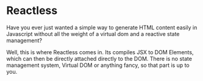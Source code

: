 # Reactless

Have you ever just wanted a simple way to generate HTML content easily in Javascript 
without all the weight of a virtual dom and a reactive state management? 
 
Well, this is where Reactless comes in. Its compiles JSX to DOM Elements, which 
can then be directly attached directly to the DOM. There is no state management system, 
Virtual DOM or anything fancy, so that part is up to you.
